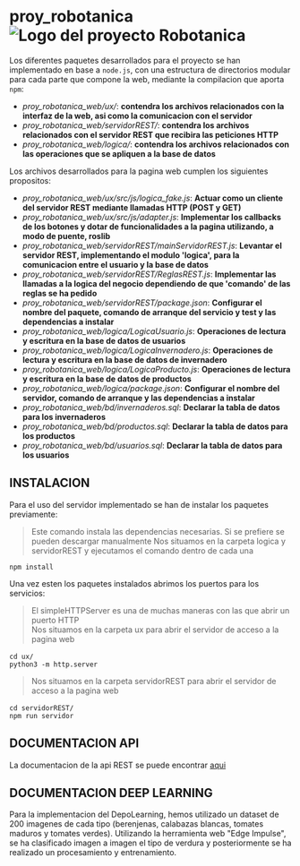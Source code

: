 # proy_robotanica  ![Logo del proyecto Robotanica](https://github.com/DanielBBHub/proy_robotanica/blob/develop/proy_robotanica_web/ux/src/img/Logo.png)
  
Los diferentes paquetes desarrollados para el proyecto se han implementado en base a `node.js`, con una estructura de directorios modular para cada parte que compone la web, mediante la compilacion que aporta `npm`:  
  - *proy_robotanica_web/ux/*: **contendra los archivos relacionados con la interfaz de la web, asi como la comunicacion con el servidor**
  - *proy_robotanica_web/servidorREST/*: **contendra los archivos relacionados con el servidor REST que recibira las peticiones HTTP**
  - *proy_robotanica_web/logica/*: **contendra los archivos relacionados con las operaciones que se apliquen a la base de datos**  
  
Los archivos desarrollados para la pagina web cumplen los siguientes propositos:  
  - *proy_robotanica_web/ux/src/js/logica_fake.js*: **Actuar como un cliente del servidor REST mediante llamadas HTTP (POST y GET)**  
  - *proy_robotanica_web/ux/src/js/adapter.js*: **Implementar los callbacks de los botones y dotar de funcionalidades a la pagina utilizando, a modo de puente, roslib**    
  - *proy_robotanica_web/servidorREST/mainServidorREST.js*: **Levantar el servidor REST, implementando el modulo 'logica', para la comunicacion entre el usuario y la base de datos**    
  - *proy_robotanica_web/servidorREST/ReglasREST.js*: **Implementar las llamadas a la logica del negocio dependiendo de que 'comando' de las reglas se ha pedido**    
  - *proy_robotanica_web/servidorREST/package.json*: **Configurar el nombre del paquete, comando de arranque del servicio y test y las dependencias a instalar**  
  - *proy_robotanica_web/logica/LogicaUsuario.js*: **Operaciones de lectura y escritura en la base de datos de usuarios**    
  - *proy_robotanica_web/logica/LogicaInvernadero.js*: **Operaciones de lectura y escritura en la base de datos de invernadero**    
  - *proy_robotanica_web/logica/LogicaProducto.js*: **Operaciones de lectura y escritura en la base de datos de productos**  
  - *proy_robotanica_web/logica/package.json*: **Configurar el nombre del servidor, comando de arranque y las dependencias a instalar**    
  - *proy_robotanica_web/bd/invernaderos.sql*: **Declarar la tabla de datos para los invernaderos**    
  - *proy_robotanica_web/bd/productos.sql*: **Declarar la tabla de datos para los productos**    
  - *proy_robotanica_web/bd/usuarios.sql*: **Declarar la tabla de datos para los usuarios**  

## INSTALACION  
Para el uso del servidor implementado se han de instalar los paquetes previamente:
>Este comando instala las dependencias necesarias. Si se prefiere se pueden descargar manualmente
>Nos situamos en la carpeta logica y servidorREST y ejecutamos el comando dentro de cada una
<pre><code>npm install</code></pre>  
  
Una vez esten los paquetes instalados abrimos los puertos para los servicios:
>El simpleHTTPServer es una de muchas maneras con las que abrir un puerto HTTP  
>Nos situamos en la carpeta ux para abrir el servidor de acceso a la pagina web
<pre><code>cd ux/</code>  
<code>python3 -m http.server</code></pre>  
>Nos situamos en la carpeta servidorREST para abrir el servidor de acceso a la pagina web
<pre><code>cd servidorREST/</code>  
<code>npm run servidor</code></pre>   
  
## DOCUMENTACION API  
La documentacion de la api REST se puede encontrar [aqui](https://app.swaggerhub.com/apis-docs/RUXZFLY_1/Robotanica/1.0.0-oas3.1#/)

## DOCUMENTACION DEEP LEARNING
Para la implementacion del DepoLearning, hemos utilizado un dataset de 200 imagenes de cada tipo (berenjenas, calabazas blancas, tomates maduros y tomates verdes).
Utilizando la herramienta web "Edge Impulse", se ha clasificado imagen a imagen el tipo de verdura y posteriormente se ha realizado un procesamiento y entrenamiento.